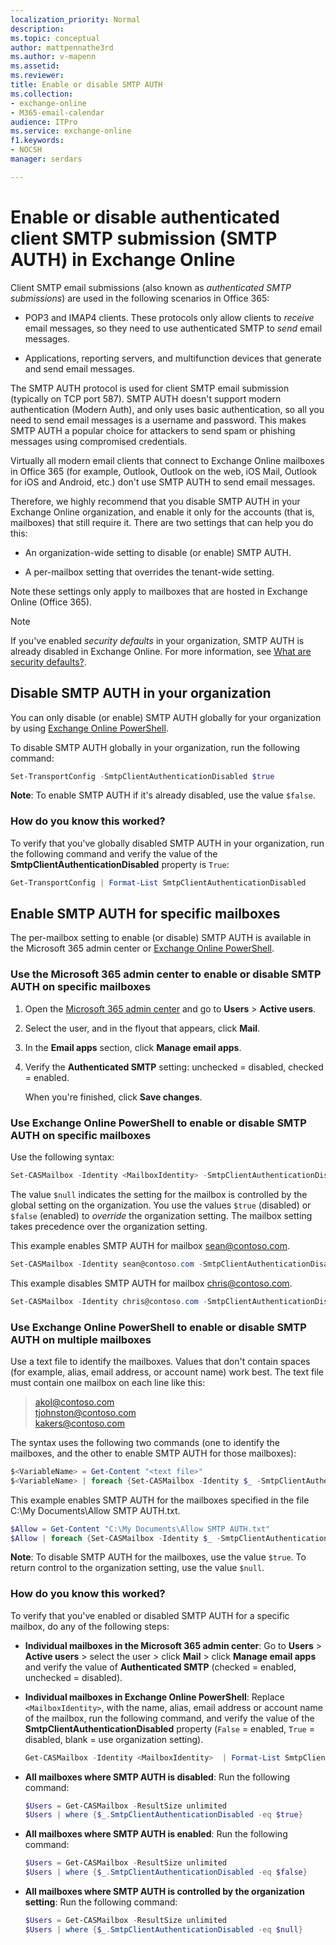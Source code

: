 ```yaml
---
localization_priority: Normal
description:
ms.topic: conceptual
author: mattpennathe3rd
ms.author: v-mapenn
ms.assetid:
ms.reviewer:
title: Enable or disable SMTP AUTH
ms.collection:
- exchange-online
- M365-email-calendar
audience: ITPro
ms.service: exchange-online
f1.keywords:
- NOCSH
manager: serdars

---
```


# Enable or disable authenticated client SMTP submission (SMTP AUTH) in Exchange Online

Client SMTP email submissions (also known as _authenticated SMTP submissions_) are used in the following scenarios in Office 365:

- POP3 and IMAP4 clients. These protocols only allow clients to _receive_ email messages, so they need to use authenticated SMTP to _send_ email messages.

- Applications, reporting servers, and multifunction devices that generate and send email messages.

The SMTP AUTH protocol is used for client SMTP email submission (typically on TCP port 587). SMTP AUTH doesn't support modern authentication (Modern Auth), and only uses basic authentication, so all you need to send email messages is a username and password. This makes SMTP AUTH a popular choice for attackers to send spam or phishing messages using compromised credentials.

Virtually all modern email clients that connect to Exchange Online mailboxes in Office 365 (for example, Outlook, Outlook on the web, iOS Mail, Outlook for iOS and Android, etc.) don't use SMTP AUTH to send email messages.

Therefore, we highly recommend that you disable SMTP AUTH in your Exchange Online organization, and enable it only for the accounts (that is, mailboxes) that still require it. There are two settings that can help you do this:

- An organization-wide setting to disable (or enable) SMTP AUTH.

- A per-mailbox setting that overrides the tenant-wide setting.

Note these settings only apply to mailboxes that are hosted in Exchange Online (Office 365).

> [!NOTE]
> If you've enabled _security defaults_ in your organization, SMTP AUTH is already disabled in Exchange Online. For more information, see [What are security defaults?](https://docs.microsoft.com/azure/active-directory/conditional-access/concept-conditional-access-security-defaults).

## Disable SMTP AUTH in your organization

You can only disable (or enable) SMTP AUTH globally for your organization by using [Exchange Online PowerShell](https://go.microsoft.com/fwlink/p/?LinkId=396554).

To disable SMTP AUTH globally in your organization, run the following command:

```PowerShell
Set-TransportConfig -SmtpClientAuthenticationDisabled $true
```

**Note**: To enable SMTP AUTH if it's already disabled, use the value `$false`.

### How do you know this worked?

To verify that you've globally disabled SMTP AUTH in your organization, run the following command and verify the value of the **SmtpClientAuthenticationDisabled** property is `True`:

```PowerShell
Get-TransportConfig | Format-List SmtpClientAuthenticationDisabled
```

## Enable SMTP AUTH for specific mailboxes

The per-mailbox setting to enable (or disable) SMTP AUTH is available in the Microsoft 365 admin center or [Exchange Online PowerShell](https://go.microsoft.com/fwlink/p/?LinkId=396554).

### Use the Microsoft 365 admin center to enable or disable SMTP AUTH on specific mailboxes

1. Open the [Microsoft 365 admin center](https://admin.microsoft.com) and go to **Users** \> **Active users**.

2. Select the user, and in the flyout that appears, click **Mail**.

3. In the **Email apps** section, click **Manage email apps**.

4. Verify the **Authenticated SMTP** setting: unchecked = disabled, checked = enabled.

   When you're finished, click **Save changes**.

### Use Exchange Online PowerShell to enable or disable SMTP AUTH on specific mailboxes

Use the following syntax:

```PowerShell
Set-CASMailbox -Identity <MailboxIdentity> -SmtpClientAuthenticationDisabled <$true | $false | $null>
```

The value `$null` indicates the setting for the mailbox is controlled by the global setting on the organization. You use the values `$true` (disabled) or `$false` (enabled) to _override_ the organization setting. The mailbox setting takes precedence over the organization setting.

This example enables SMTP AUTH for mailbox sean@contoso.com.

```PowerShell
Set-CASMailbox -Identity sean@contoso.com -SmtpClientAuthenticationDisabled $false
```

This example disables SMTP AUTH for mailbox chris@contoso.com.

```PowerShell
Set-CASMailbox -Identity chris@contoso.com -SmtpClientAuthenticationDisabled $true
```

### Use Exchange Online PowerShell to enable or disable SMTP AUTH on multiple mailboxes

Use a text file to identify the mailboxes. Values that don't contain spaces (for example, alias, email address, or account name) work best. The text file must contain one mailbox on each line like this:

> akol@contoso.com <br> tjohnston@contoso.com <br> kakers@contoso.com

The syntax uses the following two commands (one to identify the mailboxes, and the other to enable SMTP AUTH for those mailboxes):

```PowerShell
$<VariableName> = Get-Content "<text file>"
$<VariableName> | foreach {Set-CASMailbox -Identity $_ -SmtpClientAuthenticationDisabled <$true | $false | $null>}
```

This example enables SMTP AUTH for the mailboxes specified in the file C:\My Documents\Allow SMTP AUTH.txt.

```PowerShell
$Allow = Get-Content "C:\My Documents\Allow SMTP AUTH.txt"
$Allow | foreach {Set-CASMailbox -Identity $_ -SmtpClientAuthenticationDisabled $false}
```

**Note**: To disable SMTP AUTH for the mailboxes, use the value `$true`. To return control to the organization setting, use the value `$null`.

### How do you know this worked?

To verify that you've enabled or disabled SMTP AUTH for a specific mailbox, do any of the following steps:

- **Individual mailboxes in the Microsoft 365 admin center**: Go to **Users** \> **Active users** \> select the user \> click **Mail** \> click **Manage email apps** and verify the value of **Authenticated SMTP** (checked = enabled, unchecked = disabled).

- **Individual mailboxes in Exchange Online PowerShell**: Replace `<MailboxIdentity>`, with the name, alias, email address or account name of the mailbox, run the following command, and verify the value of the **SmtpClientAuthenticationDisabled** property (`False` = enabled, `True` = disabled, blank = use organization setting).

  ```PowerShell
  Get-CASMailbox -Identity <MailboxIdentity>  | Format-List SmtpClientAuthenticationDisabled
  ```

- **All mailboxes where SMTP AUTH is disabled**: Run the following command:

  ```PowerShell
  $Users = Get-CASMailbox -ResultSize unlimited
  $Users | where {$_.SmtpClientAuthenticationDisabled -eq $true}
  ```

- **All mailboxes where SMTP AUTH is enabled**: Run the following command:

  ```PowerShell
  $Users = Get-CASMailbox -ResultSize unlimited
  $Users | where {$_.SmtpClientAuthenticationDisabled -eq $false}
  ```

- **All mailboxes where SMTP AUTH is controlled by the organization setting**: Run the following command:

  ```PowerShell
  $Users = Get-CASMailbox -ResultSize unlimited
  $Users | where {$_.SmtpClientAuthenticationDisabled -eq $null}
  ```
